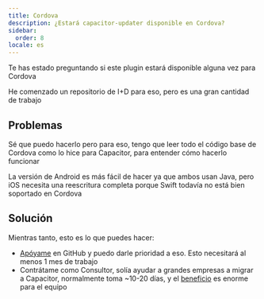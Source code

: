 ```yaml
---
title: Cordova
description: ¿Estará capacitor-updater disponible en Cordova?
sidebar:
  order: 8
locale: es
---
```


Te has estado preguntando si este plugin estará disponible alguna vez para Cordova

He comenzado un repositorio de I+D para eso, pero es una gran cantidad de trabajo

## Problemas

Sé que puedo hacerlo pero para eso, tengo que leer todo el código base de Cordova como lo hice para Capacitor, para entender cómo hacerlo funcionar

La versión de Android es más fácil de hacer ya que ambos usan Java, pero iOS necesita una reescritura completa porque Swift todavía no está bien soportado en Cordova

## Solución

Mientras tanto, esto es lo que puedes hacer:

* [Apóyame](https://github.com/sponsors/riderx) en GitHub y puedo darle prioridad a eso. Esto necesitará al menos 1 mes de trabajo
* Contrátame como Consultor, solía ayudar a grandes empresas a migrar a Capacitor, normalmente toma ~10-20 días, y el [beneficio](https://ionicio/resources/articles/capacitor-vs-cordova-modern-hybrid-app-development) es enorme para el equipo

